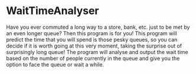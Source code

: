 # WaitTimeAnalyser
Have you ever commuted a long way to a store, bank, etc. just to be met by an even longer queue? Then this program is for you! 
This program will predict the time that you will spend is those pesky queues, so you can decide if it is worth going at this very moment, taking the surprise out of surprisingly long queue!
The program will analyse and output the wait time based on the number of people currently in the queue and give you the option to face the queue or wait a while.
 
